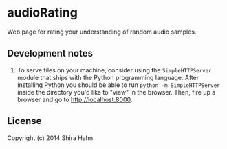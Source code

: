 # audioRating

Web page for rating your understanding of random audio samples.


## Development notes

1. To serve files on your machine, consider using the `SimpleHTTPServer`
   module that ships with the Python programming language. After installing
   Python you should be able to run `python -m SimpleHTTPServer` inside the
   directory you'd like to "view" in the browser. Then, fire up a browser
   and go to [http://localhost:8000](http://localhost:8000).

## License

Copyright (c) 2014 Shira Hahn
